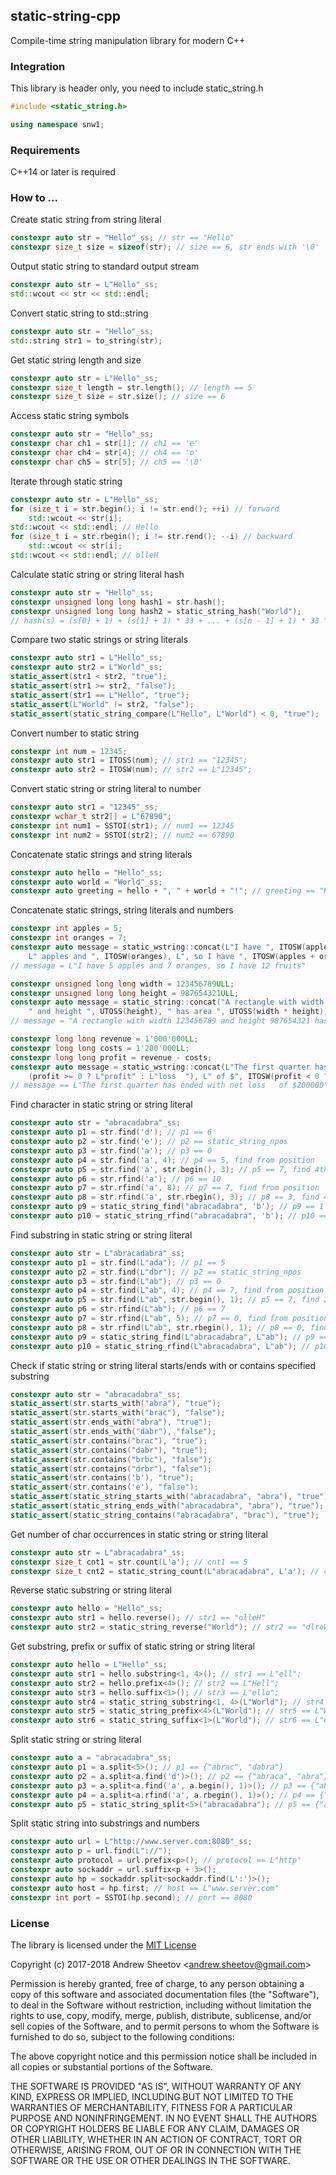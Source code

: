 ## static-string-cpp

Compile-time string manipulation library for modern C++

### Integration

This library is header only, you need to include static_string.h

```cpp
#include <static_string.h>

using namespace snw1;
```

### Requirements

C++14 or later is required

### How to ...

Create static string from string literal

```cpp
constexpr auto str = "Hello"_ss; // str == "Hello"
constexpr size_t size = sizeof(str); // size == 6, str ends with '\0'
```

Output static string to standard output stream

```cpp
constexpr auto str = L"Hello"_ss;
std::wcout << str << std::endl;
```

Convert static string to std::string

```cpp
constexpr auto str = "Hello"_ss;
std::string str1 = to_string(str);
```

Get static string length and size

```cpp
constexpr auto str = L"Hello"_ss;
constexpr size_t length = str.length(); // length == 5
constexpr size_t size = str.size(); // size == 6
```

Access static string symbols

```cpp
constexpr auto str = "Hello"_ss;
constexpr char ch1 = str[1]; // ch1 == 'e'
constexpr char ch4 = str[4]; // ch4 == 'o'
constexpr char ch5 = str[5]; // ch5 == '\0'
```

Iterate through static string

```cpp
constexpr auto str = L"Hello"_ss;
for (size_t i = str.begin(); i != str.end(); ++i) // forward
    std::wcout << str[i];
std::wcout << std::endl; // Hello
for (size_t i = str.rbegin(); i != str.rend(); --i) // backward
    std::wcout << str[i];
std::wcout << std::endl; // olleH
```

Calculate static string or string literal hash

```cpp
constexpr auto str = "Hello"_ss;
constexpr unsigned long long hash1 = str.hash();
constexpr unsigned long long hash2 = static_string_hash("World");
// hash(s) = (s[0] + 1) + (s[1] + 1) * 33 + ... + (s[n - 1] + 1) * 33 ^ (n - 1) + 5381 * 33 ^ n mod 2 ^ 64
```

Compare two static strings or string literals

```cpp
constexpr auto str1 = L"Hello"_ss;
constexpr auto str2 = L"World"_ss;
static_assert(str1 < str2, "true");
static_assert(str1 >= str2, "false");
static_assert(str1 == L"Hello", "true");
static_assert(L"World" != str2, "false");
static_assert(static_string_compare(L"Hello", L"World") < 0, "true");
```

Convert number to static string

```cpp
constexpr int num = 12345;
constexpr auto str1 = ITOSS(num); // str1 == "12345";
constexpr auto str2 = ITOSW(num); // str2 == L"12345";
```

Convert static string or string literal to number

```cpp
constexpr auto str1 = "12345"_ss;
constexpr wchar_t str2[] = L"67890";
constexpr int num1 = SSTOI(str1); // num1 == 12345
constexpr int num2 = SSTOI(str2); // num2 == 67890
```

Concatenate static strings and string literals

```cpp
constexpr auto hello = "Hello"_ss;
constexpr auto world = "World"_ss;
constexpr auto greeting = hello + ", " + world + "!"; // greeting == "Hello, World!"
```

Concatenate static strings, string literals and numbers

```cpp
constexpr int apples = 5;
constexpr int oranges = 7;
constexpr auto message = static_wstring::concat(L"I have ", ITOSW(apples), 
    L" apples and ", ITOSW(oranges), L", so I have ", ITOSW(apples + oranges), L" fruits");
// message = L"I have 5 apples and 7 oranges, so I have 12 fruits"    
```

```cpp
constexpr unsigned long long width = 123456789ULL;
constexpr unsigned long long height = 987654321ULL;
constexpr auto message = static_string::concat("A rectangle with width ", UTOSS(width), 
    " and height ", UTOSS(height), " has area ", UTOSS(width * height));
// message = "A rectangle with width 123456789 and height 987654321 has area 121932631112635269"    
```

```cpp
constexpr long long revenue = 1'000'000LL;
constexpr long long costs = 1'200'000LL;
constexpr long long profit = revenue - costs;
constexpr auto message = static_wstring::concat(L"The first quarter has ended with net ",
    (profit >= 0 ? L"profit" : L"loss  "), L" of $", ITOSW(profit < 0 ? -profit : profit));
// message == L"The first quarter has ended with net loss   of $200000"
```

Find character in static string or string literal

```cpp
constexpr auto str = "abracadabra"_ss;
constexpr auto p1 = str.find('d'); // p1 == 6
constexpr auto p2 = str.find('e'); // p2 == static_string_npos
constexpr auto p3 = str.find('a'); // p3 == 0
constexpr auto p4 = str.find('a', 4); // p4 == 5, find from position
constexpr auto p5 = str.find('a', str.begin(), 3); // p5 == 7, find 4th occurrence
constexpr auto p6 = str.rfind('a'); // p6 == 10
constexpr auto p7 = str.rfind('a', 8); // p7 == 7, find from position
constexpr auto p8 = str.rfind('a', str.rbegin(), 3); // p8 == 3, find 4th occurrence
constexpr auto p9 = static_string_find("abracadabra", 'b'); // p9 == 1
constexpr auto p10 = static_string_rfind("abracadabra", 'b'); // p10 == 8
```

Find substring in static string or string literal

```cpp
constexpr auto str = L"abracadabra"_ss;
constexpr auto p1 = str.find(L"ada"); // p1 == 5
constexpr auto p2 = str.find(L"dbr"); // p2 == static_string_npos
constexpr auto p3 = str.find(L"ab"); // p3 == 0
constexpr auto p4 = str.find(L"ab", 4); // p4 == 7, find from position
constexpr auto p5 = str.find(L"ab", str.begin(), 1); // p5 == 7, find 2nd occurrence
constexpr auto p6 = str.rfind(L"ab"); // p6 == 7
constexpr auto p7 = str.rfind(L"ab", 5); // p7 == 0, find from position
constexpr auto p8 = str.rfind(L"ab", str.rbegin(), 1); // p8 == 0, find 2nd occurrence
constexpr auto p9 = static_string_find(L"abracadabra", L"ab"); // p9 == 0
constexpr auto p10 = static_string_rfind(L"abracadabra", L"ab"); // p10 == 7
```

Check if static string or string literal starts/ends with or contains specified substring

```cpp
constexpr auto str = "abracadabra"_ss;
static_assert(str.starts_with("abra"), "true");
static_assert(str.starts_with("brac"), "false");
static_assert(str.ends_with("abra"), "true");
static_assert(str.ends_with("dabr"), "false");
static_assert(str.contains("brac"), "true");
static_assert(str.contains("dabr"), "true");
static_assert(str.contains("brbc"), "false");
static_assert(str.contains("drbr"), "false");
static_assert(str.contains('b'), "true");
static_assert(str.contains('e'), "false");
static_assert(static_string_starts_with("abracadabra", "abra"), "true");
static_assert(static_string_ends_with("abracadabra", "abra"), "true");
static_assert(static_string_contains("abracadabra", "brac"), "true");
```

Get number of char occurrences in static string or string literal 

```cpp
constexpr auto str = L"abracadabra"_ss;
constexpr size_t cnt1 = str.count(L'a'); // cnt1 == 5
constexpr size_t cnt2 = static_string_count(L"abracadabra", L'a'); // cnt2 == 5
```

Reverse static substring or string literal

```cpp
constexpr auto hello = "Hello"_ss;
constexpr auto str1 = hello.reverse(); // str1 == "olleH"
constexpr auto str2 = static_string_reverse("World"); // str2 == "dlroW"
```

Get substring, prefix or suffix of static string or string literal

```cpp
constexpr auto hello = L"Hello"_ss;
constexpr auto str1 = hello.substring<1, 4>(); // str1 == L"ell";
constexpr auto str2 = hello.prefix<4>(); // str2 == L"Hell";
constexpr auto str3 = hello.suffix<1>(); // str3 == L"ello";
constexpr auto str4 = static_string_substring<1, 4>(L"World"); // str4 == L"orl";
constexpr auto str5 = static_string_prefix<4>(L"World"); // str5 == L"Worl";
constexpr auto str6 = static_string_suffix<1>(L"World"); // str6 == L"orld";
```

Split static string or string literal

```cpp
constexpr auto a = "abracadabra"_ss;
constexpr auto p1 = a.split<5>(); // p1 == {"abrac", "dabra"}
constexpr auto p2 = a.split<a.find('d')>(); // p2 == {"abraca", "abra"}
constexpr auto p3 = a.split<a.find('a', a.begin(), 1)>(); // p3 == {"abr", "cadabra"}
constexpr auto p4 = a.split<a.rfind('a', a.rbegin(), 1)>(); // p4 == {"abracad", "bra"}
constexpr auto p5 = static_string_split<5>("abracadabra"); // p5 == {"abrac", "dabra"}
```

Split static string into substrings and numbers

```cpp
constexpr auto url = L"http://www.server.com:8080"_ss;
constexpr auto p = url.find(L"://");
constexpr auto protocol = url.prefix<p>(); // protocol == L"http"
constexpr auto sockaddr = url.suffix<p + 3>();
constexpr auto hp = sockaddr.split<sockaddr.find(L':')>();
constexpr auto host = hp.first; // host == L"www.server.com"
constexpr int port = SSTOI(hp.second); // port == 8080
```

### License

The library is licensed under the [MIT License](http://opensource.org/licenses/MIT)

Copyright (c) 2017-2018 Andrew Sheetov <[andrew.sheetov@gmail.com](mailto:andrew.sheetov@gmail.com)>

Permission is hereby  granted, free of charge, to any  person obtaining a copy
of this software and associated  documentation files (the "Software"), to deal
in the Software  without restriction, including without  limitation the rights
to  use, copy,  modify, merge,  publish, distribute,  sublicense, and/or  sell
copies  of  the Software,  and  to  permit persons  to  whom  the Software  is
furnished to do so, subject to the following conditions:

The above copyright notice and this permission notice shall be included in all
copies or substantial portions of the Software.

THE SOFTWARE  IS PROVIDED "AS  IS", WITHOUT WARRANTY  OF ANY KIND,  EXPRESS OR
IMPLIED,  INCLUDING BUT  NOT  LIMITED TO  THE  WARRANTIES OF  MERCHANTABILITY,
FITNESS FOR  A PARTICULAR PURPOSE AND  NONINFRINGEMENT. IN NO EVENT  SHALL THE
AUTHORS  OR COPYRIGHT  HOLDERS  BE  LIABLE FOR  ANY  CLAIM,  DAMAGES OR  OTHER
LIABILITY, WHETHER IN AN ACTION OF  CONTRACT, TORT OR OTHERWISE, ARISING FROM,
OUT OF OR IN CONNECTION WITH THE SOFTWARE  OR THE USE OR OTHER DEALINGS IN THE
SOFTWARE.
